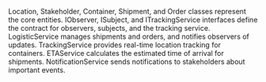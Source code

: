 Location, Stakeholder, Container, Shipment, and Order classes represent the core entities.
IObserver, ISubject, and ITrackingService interfaces define the contract for observers, subjects, and the tracking service.
LogisticService manages shipments and orders, and notifies observers of updates.
TrackingService provides real-time location tracking for containers.
ETAService calculates the estimated time of arrival for shipments.
NotificationService sends notifications to stakeholders about important events.